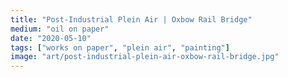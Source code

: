 ```yaml
---
title: "Post-Industrial Plein Air | Oxbow Rail Bridge"
medium: "oil on paper"
date: "2020-05-10"
tags: ["works on paper", "plein air", "painting"]
image: "art/post-industrial-plein-air-oxbow-rail-bridge.jpg"
---
```


